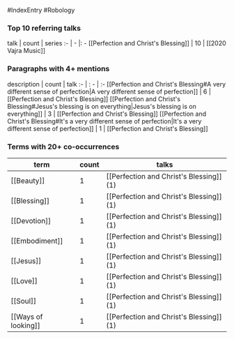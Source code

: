 #IndexEntry #Robology

### Top 10 referring talks
talk | count | series
:- | - |: -
[[Perfection and Christ's Blessing]] | 10 | [[2020 Vajra Music]]

### Paragraphs with 4+ mentions
description | count | talk
:- | : - | :-
[[Perfection and Christ's Blessing#A very different sense of perfection\|A very different sense of perfection]] | 6 | [[Perfection and Christ's Blessing]]
[[Perfection and Christ's Blessing#Jesus's blessing is on everything\|Jesus's blessing is on everything]] | 3 | [[Perfection and Christ's Blessing]]
[[Perfection and Christ's Blessing#It's a very different sense of perfection\|It's a very different sense of perfection]] | 1 | [[Perfection and Christ's Blessing]]

### Terms with 20+ co-occurrences
term | count | talks
-|-|-
[[Beauty]] | 1 | <span class="counts">[[Perfection and Christ's Blessing]] (1)</span> 
[[Blessing]] | 1 | <span class="counts">[[Perfection and Christ's Blessing]] (1)</span> 
[[Devotion]] | 1 | <span class="counts">[[Perfection and Christ's Blessing]] (1)</span> 
[[Embodiment]] | 1 | <span class="counts">[[Perfection and Christ's Blessing]] (1)</span> 
[[Jesus]] | 1 | <span class="counts">[[Perfection and Christ's Blessing]] (1)</span> 
[[Love]] | 1 | <span class="counts">[[Perfection and Christ's Blessing]] (1)</span> 
[[Soul]] | 1 | <span class="counts">[[Perfection and Christ's Blessing]] (1)</span> 
[[Ways of looking]] | 1 | <span class="counts">[[Perfection and Christ's Blessing]] (1)</span> 

